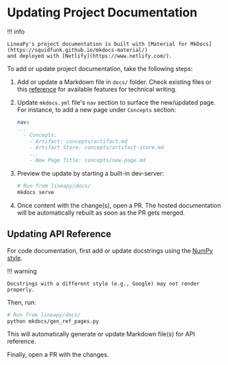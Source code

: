 # Updating Project Documentation

!!! info

    LineaPy's project documentation is built with [Material for MkDocs](https://squidfunk.github.io/mkdocs-material/)
    and deployed with [Netlify](https://www.netlify.com/).

To add or update project documentation, take the following steps:

1. Add or update a Markdown file in `docs/` folder. Check existing files or
this [reference](https://squidfunk.github.io/mkdocs-material/reference/) for available features for technical writing.

2. Update `mkdocs.yml` file's `nav` section to surface the new/updated page. For instance,
to add a new page under `Concepts` section:

    ```yaml title="mkdocs.yml"
    nav:
    ...
      - Concepts:
        - Artifact: concepts/artifact.md
        - Artifact Store: concepts/artifact-store.md
        ...
        - New Page Title: concepts/new-page.md
    ```

3. Preview the update by starting a built-in dev-server:

    ```bash
    # Run from lineapy/docs/
    mkdocs serve
    ```

4. Once content with the change(s), open a PR. The hosted documentation will be automatically
rebuilt as soon as the PR gets merged.

## Updating API Reference

For code documentation, first add or update docstrings using the
[NumPy style](https://numpydoc.readthedocs.io/en/latest/format.html).

!!! warning

    Docstrings with a different style (e.g., Google) may not render properly.

Then, run:

```bash
# Run from lineapy/docs/
python mkdocs/gen_ref_pages.py
```

This will automatically generate or update Markdown file(s) for API reference.

Finally, open a PR with the changes.
